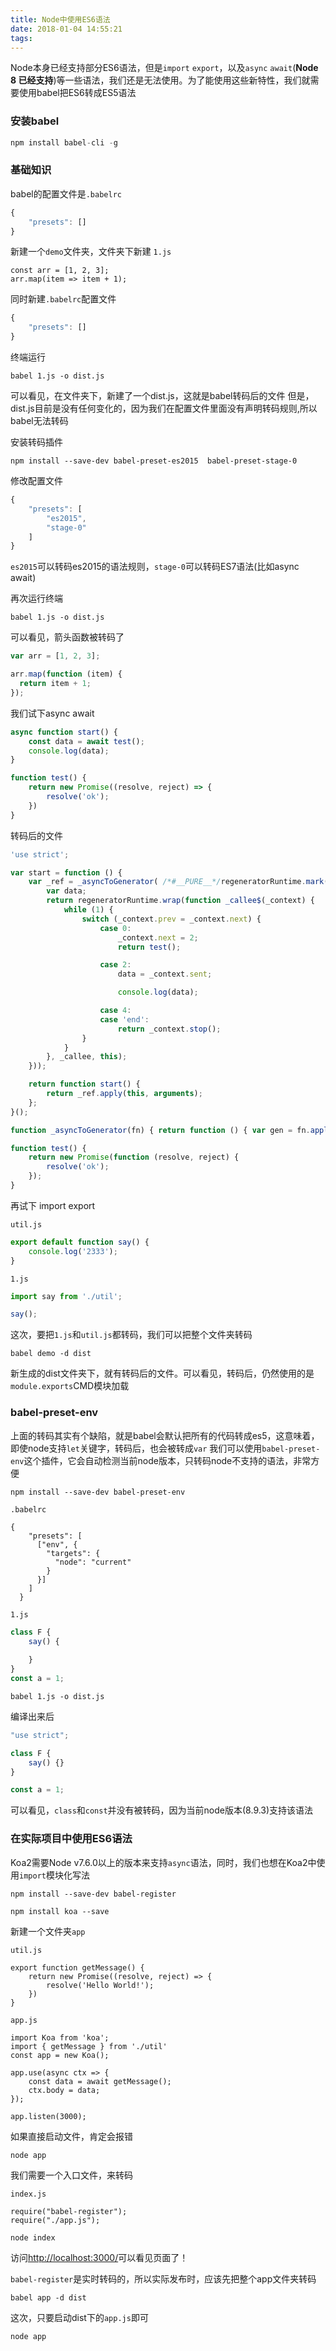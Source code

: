 ```yaml
---
title: Node中使用ES6语法
date: 2018-01-04 14:55:21
tags:
---
```

Node本身已经支持部分ES6语法，但是`import` `export`，以及`async` `await`(**Node 8 已经支持**)等一些语法，我们还是无法使用。为了能使用这些新特性，我们就需要使用babel把ES6转成ES5语法

### 安装babel

```javascript
npm install babel-cli -g
```

<!-- more -->

### 基础知识
babel的配置文件是`.babelrc`

```javascript
{
    "presets": []
}
```
新建一个`demo`文件夹，文件夹下新建 `1.js`
```
const arr = [1, 2, 3];
arr.map(item => item + 1);
```
同时新建`.babelrc`配置文件
```javascript
{
    "presets": []
}
```
终端运行
```
babel 1.js -o dist.js
```
可以看见，在文件夹下，新建了一个dist.js，这就是babel转码后的文件
但是，dist.js目前是没有任何变化的，因为我们在配置文件里面没有声明转码规则,所以babel无法转码

安装转码插件
```
npm install --save-dev babel-preset-es2015  babel-preset-stage-0
```

修改配置文件
```javascript
{
    "presets": [
        "es2015",
        "stage-0"
    ]
}
```
`es2015`可以转码es2015的语法规则，`stage-0`可以转码ES7语法(比如async await)

再次运行终端
```
babel 1.js -o dist.js
```
可以看见，箭头函数被转码了

```javascript
var arr = [1, 2, 3];

arr.map(function (item) {
  return item + 1;
});
```

我们试下async await
```javascript
async function start() {
    const data = await test();
    console.log(data);
}

function test() {
    return new Promise((resolve, reject) => {
        resolve('ok');
    })
}
```
转码后的文件
```javascript
'use strict';

var start = function () {
    var _ref = _asyncToGenerator( /*#__PURE__*/regeneratorRuntime.mark(function _callee() {
        var data;
        return regeneratorRuntime.wrap(function _callee$(_context) {
            while (1) {
                switch (_context.prev = _context.next) {
                    case 0:
                        _context.next = 2;
                        return test();

                    case 2:
                        data = _context.sent;

                        console.log(data);

                    case 4:
                    case 'end':
                        return _context.stop();
                }
            }
        }, _callee, this);
    }));

    return function start() {
        return _ref.apply(this, arguments);
    };
}();

function _asyncToGenerator(fn) { return function () { var gen = fn.apply(this, arguments); return new Promise(function (resolve, reject) { function step(key, arg) { try { var info = gen[key](arg); var value = info.value; } catch (error) { reject(error); return; } if (info.done) { resolve(value); } else { return Promise.resolve(value).then(function (value) { step("next", value); }, function (err) { step("throw", err); }); } } return step("next"); }); }; }

function test() {
    return new Promise(function (resolve, reject) {
        resolve('ok');
    });
}

```

再试下 import export

`util.js`
```javascript
export default function say() {
    console.log('2333');
}
```

`1.js`
```javascript
import say from './util';

say();

```

这次，要把`1.js`和`util.js`都转码，我们可以把整个文件夹转码
```
babel demo -d dist
```
新生成的dist文件夹下，就有转码后的文件。可以看见，转码后，仍然使用的是`module.exports`CMD模块加载

### babel-preset-env
上面的转码其实有个缺陷，就是babel会默认把所有的代码转成es5，这意味着，即使node支持`let`关键字，转码后，也会被转成`var`
我们可以使用`babel-preset-env`这个插件，它会自动检测当前node版本，只转码node不支持的语法，非常方便

```
npm install --save-dev babel-preset-env
```

`.babelrc`
```
{
    "presets": [
      ["env", {
        "targets": {
          "node": "current"
        }
      }]
    ]
  }
```

`1.js`
```javascript
class F {
    say() {
        
    }
}
const a = 1;
```

```
babel 1.js -o dist.js
```

编译出来后
```javascript
"use strict";

class F {
    say() {}
}

const a = 1;

```
可以看见，`class`和`const`并没有被转码，因为当前node版本(8.9.3)支持该语法

### 在实际项目中使用ES6语法

Koa2需要Node v7.6.0以上的版本来支持`async`语法，同时，我们也想在Koa2中使用`import`模块化写法

```
npm install --save-dev babel-register
```

```
npm install koa --save
```

新建一个文件夹`app`

`util.js`
```
export function getMessage() {
    return new Promise((resolve, reject) => {
        resolve('Hello World!');
    })
}
```

`app.js`
```
import Koa from 'koa';
import { getMessage } from './util'
const app = new Koa();

app.use(async ctx => {
    const data = await getMessage();
    ctx.body = data;
});

app.listen(3000);
```

如果直接启动文件，肯定会报错
```
node app
```

我们需要一个入口文件，来转码

`index.js`
```
require("babel-register");
require("./app.js");
```

```
node index
```
访问[http://localhost:3000/](http://localhost:3000/)可以看见页面了！

`babel-register`是实时转码的，所以实际发布时，应该先把整个app文件夹转码

```
babel app -d dist
```

这次，只要启动dist下的`app.js`即可
```
node app
```